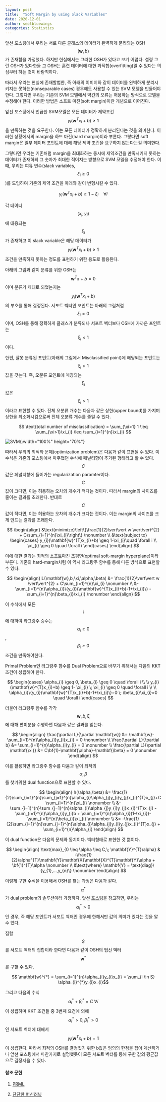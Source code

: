 ```yaml
---
layout: post
title:  "Soft Margin by using Slack Variables"
date: 2020-12-01
author: seolbluewings
categories: Statistics
---
```


앞선 포스팅에서 우리는 서로 다른 클래스의 데이터가 완벽하게 분리되는 OSH $$(\mathbf{w},b)$$가 존재함을 가정했다. 하지만 현실에서는 그러한 OSH가 있다고 보기 어렵다. 설령 그런 OSH가 있다한들 그 OSH는 훈련 데이터에 대한 과적합(overfitting)일 수 있다는 의심부터 하는 것이 바람직하다.

따라서 우리는 현실에 존재할법한, 즉 아래의 이미지와 같이 데이터를 완벽하게 분리시키지는 못하는(nonseparable cases) 경우에도 사용할 수 있는 SVM 모델을 만들어야한다. 그렇다면 우리는 기존의 SVM 모델에서 약간의 오류는 허용하는 방식으로 모델을 수정해야 한다. 이러한 방법은 소프트 마진(soft margin)이란 개념으로 이어진다.

앞선 포스팅에서 언급한 SVM모델은 모든 데이터가 제약조건 $$y_{i}(\mathbf{w}^{T}x_{i}+b) \geq 1$$ 을 만족하는 것을 요구한다. 이는 모든 데이터가 정확하게 분리된다는 것을 의미한다. 이러한 상황에서의 margin을 하드 마진(hard margin)이라 부른다. 그렇다면 soft margin은 일부 데이터 포인트에 대해 해당 제약 조건을 요구하지 않는다는걸 의미한다.

그렇다면 우리는 기존처럼 margin을 최대화하는 동시에 제약조건을 만족시키지 못하는 데이터가 존재하되 그 숫자가 최대한 적어지는 방향으로 SVM 모델을 수정해야 한다. 이 때, 우리는 여유 변수(slack variables,$$\xi_{i} \geq 0$$)를 도입하여 기존의 제약 조건을 아래와 같이 변형시킬 수 있다.

$$ y_{i}(\mathbf{w}^{T}x_{i}+b) \geq 1-\xi_{i}\quad \forall i$$

각 데이터 $$(x_{i},y_{i})$$ 에 대응되는 $$\xi_{i}$$가 존재하고 이 slack variable은 해당 데이터가 $$y_{i}(\mathbf{w}^{T}x_{i}+b) \geq 1$$ 조건을 만족하지 못하는 정도를 표현하기 위한 용도로 활용된다.

아래의 그림과 같이 분류를 위한 OSH는 $$\mathbf{w}^{T}x+b=0$$ 이며 분류가 제대로 되었는지는 $$y_{i}(\mathbf{w}^{T}x_{i}+b)$$ 의 부호를 통해 결정된다. 서포트 벡터인 포인트는 아래의 그림처럼 $$\xi_{i}=0$$이며, OSH를 통해 정확하게 클래스가 분류되나 서포트 벡터보다 OSH에 가까운 포인트는 $$\xi_{i} < 1$$ 이다.

한편, 잘못 분류된 포인트(아래의 그림에서 Misclassified point)에 해당되는 포인트는 $$\xi_{i} >1$$ 값을 갖는다. 즉, 오분류 포인트에 매칭되는 $$\xi_{i}$$값은 $$\xi_{i}>1$$ 이라고 표현할 수 있다. 전체 오분류 개수는 다음과 같은 상한(upper bound)를 가지며 상한을 최소화시킴으로써 전체 오분류 개수를 줄일 수 있다.

$$
\text{total number of misclassification} = \sum_{\xi>1} 1 \leq \sum_{\xi>1}\xi_{i} \leq \sum_{i=1}^{n}\xi_{i}
$$


![SVM](https://github.com/seolbluewings/seolbluewings.github.io/blob/master/assets/SVM_2.png?raw=true){:width="100%" height="70%"}

따라서 우리의 최적화 문제(optimization problem)은 다음과 같이 표현될 수 있다. 이 수식은 기존의 포스팅에서 마주했던 수식에 페널티항이 추가된 형태라고 할 수 있다. $$C$$값은 페널티항에 들어가는 regularization paramter이다. $$C$$값이 크다면, 이는 허용하는 오차의 개수가 적다는 것이다. 따라서 margin의 사이즈를 줄이는 결과를 초래한다. 반대로 $$C$$값이 작다면, 이는 허용하는 오차의 개수가 크다는 것이다. 이는 margin의 사이즈를 크게 만드는 결과를 초래한다.

$$
\begin{align}
&\text{minimize}\left\{\frac{1}{2}\vert\vert w \vert\vert^{2} + C\sum_{i=1}^{n}\xi_{i}\right\} \nonumber \\
&\text{subject to}
\begin{cases}
y_{i}(\mathbf{w}^{T}x_{i}+b) \geq 1-\xi_{i}\quad \forall i \\
\xi_{i} \geq 0 \quad \forall i
\end{cases}
\end{align}
$$

이에 대한 결과는 최적의 소프트마진 초평면(optimal soft-margin hyperplane)이라 부른다. 기존의 hard-margin처럼 이 역시 라그랑주 함수를 통해 다른 방식으로 표현할 수 있다.

$$
\begin{align}
L(\mathbf{w},b,\xi,\alpha,\beta) &= \frac{1}{2}\vert\vert w \vert\vert^{2} + C\sum_{i=1}^{n}\xi_{i} \nonumber \\
&- \sum_{i=1}^{n}\alpha_{i}\{y_{i}(\mathbf{w}^{T}x_{i}+b)-1+\xi_{i}\} - \sum_{i=1}^{n}\beta_{i}\xi_{i} \nonumber
\end{align}
$$

이 수식에서 모든 $$i$$에 대하여 라그랑주 승수는 $$\alpha_{i} \geq 0$$, $$\beta_{i} \geq 0$$ 조건을 만족해야한다.

Primal Problem인 라그랑주 함수를 Dual Problem으로 바꾸기 위해서는 다음의 KKT 조건이 성립해야 한다.

$$
\begin{cases}
\alpha_{i} \geq 0, \beta_{i} \geq 0 \quad \forall i \\
\\
y_{i}(\mathbf{w}^{T}x_{i}+b) \geq 1- \xi_{i} \; \xi_{i} \geq 0 \quad \forall i \\
\\
\alpha_{i}\{y_{i}(\mathbf{w}^{T}x_{i}+b)-1+\xi_{i}\}=0 \; \beta_{i}\xi_{i}=0 \quad \forall i
\end{cases}
$$

더불어 라그랑주 함수를 각각 $$\mathbf{w},b,\mathbf{\xi}$$ 에 대해 편미분을 수행하면 다음과 같은 결과를 얻는다.

$$
\begin{align}
\frac{\partial L}{\partial \mathbf{w}} &= \mathbf{w}- \sum_{i=1}^{n}\alpha_{i}y_{i}x_{i} = 0 \nonumber \\
\frac{\partial L}{\partial b} &= \sum_{i=1}^{n}\alpha_{i}y_{i} = 0 \nonumber \\
\frac{\partial L}{\partial \mathbf{\xi}} &= C\bf{1}-\mathbf{\alpha}-\mathbf{\beta} = 0 \nonumber
\end{align}
$$

이를 활용하면 라그랑주 함수를 다움과 같이 최적의 $$\alpha, \beta$$를 찾기위한 dual function으로 표현할 수 있다.

$$
\begin{align}
h(\alpha,\beta) &= \frac{1}{2}\sum_{i=1}^{n}\sum_{j=1}^{n}\alpha_{i}\alpha_{j}y_{i}y_{j}x_{i}^{T}x_{j}+C\sum_{i=1}^{n}\xi_{i} \nonumber \\
&-\sum_{i=1}^{n}\sum_{j=1}^{n}\alpha_{i}\alpha_{j}y_{i}y_{j}x_{i}^{T}x_{j} - \sum_{i=1}^{n}\alpha_{i}y_{i}b + \sum_{i=1}^{n}\alpha_{i}(1-\xi_{i})-\sum_{i=1}^{n}\beta_{i}\xi_{i} \nonumber \\
&= -\frac{1}{2}\sum_{i=1}^{n}\sum_{j=1}^{n}\alpha_{i}\alpha_{j}y_{i}y_{j}x_{i}^{T}x_{j} + \sum_{i=1}^{n}\alpha_{i}
\end{align}
$$

이 dual function은 다음의 문제와 동치이다. 벡터형태로 표현한 것 뿐이다.

$$
\begin{align}
\text{max}_{0 \leq \alpha \leq C,\; \mathbf{Y}^{T}\alpha} & -\frac{1}{2}\alpha^{T}\mathbf{Y}\mathbf{X}\mathbf{X}^{T}\mathbf{Y}\alpha + \bf{1}^{T}\alpha \nonumber \\
&\text{where} \mathbf{Y} = \text{diag}\{y_{1},...,y_{n}\} \nonumber
\end{align}
$$

이렇게 구한 수식을 이용해서 OSH를 찾는 과정은 다음과 같다. $$\alpha^{*}$$가 dual problem의 솔루션이라 가정하자. 앞선 [포스팅](https://seolbluewings.github.io/%EB%B6%84%EB%A5%98/2020/11/29/Support-Vector-Machine.html)을 참고하면, 우리는 $$\alpha_{i}^{*} >0$$인 경우, 즉 해당 포인트가 서포트 벡터인 경우에 한해서만 값의 의미가 있다는 것을 알 수 있다.

집합 $$S$$를 서포트 벡터의 집합이라 한다면 다음과 같이 OSH의 법선 벡터 $$\mathbf{w}^{*}$$를 구할 수 있다.

$$ \mathbf{w}^{*} = \sum_{i=1}^{n}\alpha_{i}y_{i}x_{i} = \sum_{i \in S} \alpha_{i}^{*}y_{i}x_{i}$$

그리고 다음의 수식 $$\alpha_{i}^{*} + \beta_{i}^{*} = C \; \forall i$$ 이 성립하며 KKT 조건들 중 3번째 요건에 의해 $$\alpha_{i}^{*}>0,\beta_{i}^{*}>0$$인 서포트 벡터에 대해서 $$y_{i}(\mathbf{w}^{T}x_{i}+b)=1$$이 성립한다. 따라서 최적의 OSH를 결정짓기 위한 b값은 임의의 한점을 잡아 계산하거나 앞선 포스팅에서 마찬가지로 설명했듯이 모든 서포트 벡터를 통해 구한 값의 평균값으로 결정지을 수 있다. 


#### 참조 문헌
1. [PRML](http://users.isr.ist.utl.pt/~wurmd/Livros/school/Bishop%20-%20Pattern%20Recognition%20And%20Machine%20Learning%20-%20Springer%20%202006.pdf) <br>

2. [단단한 머신러닝](http://www.yes24.com/Product/Goods/88440860)
